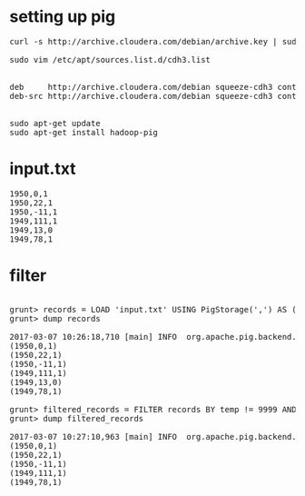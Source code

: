 # setting up pig

<pre>
curl -s http://archive.cloudera.com/debian/archive.key | sudo apt-key add - 

sudo vim /etc/apt/sources.list.d/cdh3.list <br>
<xamp>
deb     http://archive.cloudera.com/debian squeeze-cdh3 contrib
deb-src http://archive.cloudera.com/debian squeeze-cdh3 contrib
</xmp>

sudo apt-get update 
sudo apt-get install hadoop-pig 
</pre>

# input.txt

<pre>
1950,0,1
1950,22,1
1950,-11,1
1949,111,1
1949,13,0
1949,78,1
</pre>

# filter

<pre>

grunt> records = LOAD 'input.txt' USING PigStorage(',') AS (year:chararray, temp:int, quality:int);
grunt> dump records

2017-03-07 10:26:18,710 [main] INFO  org.apache.pig.backend.hadoop.executionengine.util.MapRedUtil - Total input paths to process : 1
(1950,0,1)
(1950,22,1)
(1950,-11,1)
(1949,111,1)
(1949,13,0)
(1949,78,1)

grunt> filtered_records = FILTER records BY temp != 9999 AND quality == 1;
grunt> dump filtered_records

2017-03-07 10:27:10,963 [main] INFO  org.apache.pig.backend.hadoop.executionengine.util.MapRedUtil - Total input paths to process : 1
(1950,0,1)
(1950,22,1)
(1950,-11,1)
(1949,111,1)
(1949,78,1)

</pre>